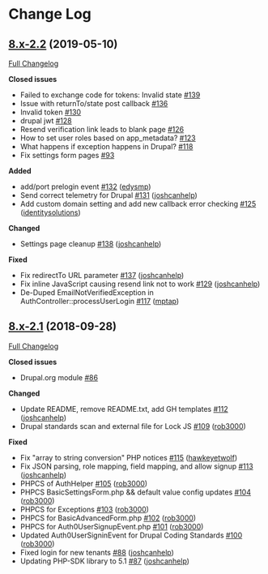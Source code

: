 # Change Log

## [8.x-2.2](https://github.com/auth0/wp-auth0/tree/8.x-2.2) (2019-05-10)
[Full Changelog](https://github.com/auth0/wp-auth0/compare/8.x-2.1...8.x-2.2)

**Closed issues**
- Failed to exchange code for tokens: Invalid state [\#139](https://github.com/auth0/auth0-drupal/issues/139)
- Issue with returnTo/state post callback [\#136](https://github.com/auth0/auth0-drupal/issues/136)
- Invalid token [\#130](https://github.com/auth0/auth0-drupal/issues/130)
- drupal jwt  [\#128](https://github.com/auth0/auth0-drupal/issues/128)
- Resend verification link leads to blank page [\#126](https://github.com/auth0/auth0-drupal/issues/126)
- How to set user roles based on app_metadata? [\#123](https://github.com/auth0/auth0-drupal/issues/123)
- What happens if exception happens in Drupal? [\#118](https://github.com/auth0/auth0-drupal/issues/118)
- Fix settings form pages [\#93](https://github.com/auth0/auth0-drupal/issues/93)

**Added**
- add/port prelogin event [\#132](https://github.com/auth0/auth0-drupal/pull/132) ([edysmp](https://github.com/edysmp))
- Send correct telemetry for Drupal [\#131](https://github.com/auth0/auth0-drupal/pull/131) ([joshcanhelp](https://github.com/joshcanhelp))
- Add custom domain setting and add new callback error checking [\#125](https://github.com/auth0/auth0-drupal/pull/125) ([identitysolutions](https://github.com/identitysolutions))

**Changed**
- Settings page cleanup [\#138](https://github.com/auth0/auth0-drupal/pull/138) ([joshcanhelp](https://github.com/joshcanhelp))

**Fixed**
- Fix redirectTo URL parameter [\#137](https://github.com/auth0/auth0-drupal/pull/137) ([joshcanhelp](https://github.com/joshcanhelp))
- Fix inline JavaScript causing resend link not to work [\#129](https://github.com/auth0/auth0-drupal/pull/129) ([joshcanhelp](https://github.com/joshcanhelp))
- De-Duped EmailNotVerifiedException in AuthController::processUserLogin [\#117](https://github.com/auth0/auth0-drupal/pull/117) ([mptap](https://github.com/mptap))

## [8.x-2.1](https://github.com/auth0/wp-auth0/tree/8.x-2.1) (2018-09-28)
[Full Changelog](https://github.com/auth0/wp-auth0/compare/2.0.3...8.x-2.1)

**Closed issues**
- Drupal.org module [\#86](https://github.com/auth0/auth0-drupal/issues/86)

**Changed**
- Update README, remove README.txt, add GH templates [\#112](https://github.com/auth0/auth0-drupal/pull/112) ([joshcanhelp](https://github.com/joshcanhelp))
- Drupal standards scan and external file for Lock JS [\#109](https://github.com/auth0/auth0-drupal/pull/109) ([rob3000](https://github.com/rob3000))

**Fixed**
- Fix "array to string conversion" PHP notices [\#115](https://github.com/auth0/auth0-drupal/pull/115) ([hawkeyetwolf](https://github.com/hawkeyetwolf))
- Fix JSON parsing, role mapping, field mapping, and allow signup [\#113](https://github.com/auth0/auth0-drupal/pull/113) ([joshcanhelp](https://github.com/joshcanhelp))
- PHPCS of AuthHelper [\#105](https://github.com/auth0/auth0-drupal/pull/105) ([rob3000](https://github.com/rob3000))
- PHPCS BasicSettingsForm.php && default value config updates [\#104](https://github.com/auth0/auth0-drupal/pull/104) ([rob3000](https://github.com/rob3000))
- PHPCS for Exceptions [\#103](https://github.com/auth0/auth0-drupal/pull/103) ([rob3000](https://github.com/rob3000))
- PHPCS for BasicAdvancedForm.php [\#102](https://github.com/auth0/auth0-drupal/pull/102) ([rob3000](https://github.com/rob3000))
- PHPCS for Auth0UserSignupEvent.php [\#101](https://github.com/auth0/auth0-drupal/pull/101) ([rob3000](https://github.com/rob3000))
- Updated Auth0UserSigninEvent for Drupal Coding Standards [\#100](https://github.com/auth0/auth0-drupal/pull/100) ([rob3000](https://github.com/rob3000))
- Fixed login for new tenants [\#88](https://github.com/auth0/auth0-drupal/pull/88) ([joshcanhelp](https://github.com/joshcanhelp))
- Updating PHP-SDK library to 5.1 [\#87](https://github.com/auth0/auth0-drupal/pull/87) ([joshcanhelp](https://github.com/joshcanhelp))
